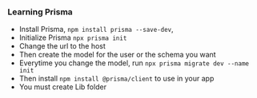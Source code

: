 ### Learning Prisma

- Install Prisma, `npm install prisma --save-dev`,
- Initialize Prisma `npx prisma init`
- Change the url to the host
- Then create the model for the user or the schema you want
- Everytime you change the model, run `npx prisma migrate dev --name init`
- Then install `npm install @prisma/client` to use in your app
- You must create Lib folder
